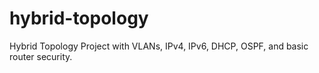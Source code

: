 # hybrid-topology
Hybrid Topology Project with VLANs, IPv4, IPv6, DHCP, OSPF, and basic router security.
